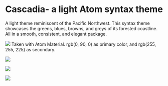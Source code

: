 # Cascadia- a light Atom syntax theme

A light theme reminiscent of the Pacific Northwest. This syntax theme showcases the greens, blues, browns, and greys of its forested coastline. All in a smooth, consistent, and elegant package.

![](https://raw.github.com/KevinTheGuo/atom-theme-Cascadia/master/Overall.PNG)
Taken with Atom Material. rgb(0, 90, 0) as primary color, and rgb(255, 255, 225) as secondary.

![](https://raw.github.com/KevinTheGuo/atom-theme-Cascadia/master/C.PNG)

![](https://raw.github.com/KevinTheGuo/atom-theme-Cascadia/master/HTML.PNG)

![](https://raw.github.com/KevinTheGuo/atom-theme-Cascadia/master/x86.PNG)
